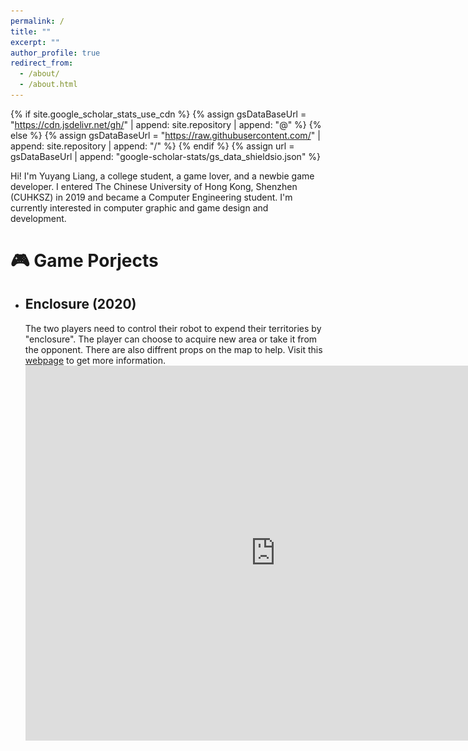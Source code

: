 ```yaml
---
permalink: /
title: ""
excerpt: ""
author_profile: true
redirect_from: 
  - /about/
  - /about.html
---
```


{% if site.google_scholar_stats_use_cdn %}
{% assign gsDataBaseUrl = "https://cdn.jsdelivr.net/gh/" | append: site.repository | append: "@" %}
{% else %}
{% assign gsDataBaseUrl = "https://raw.githubusercontent.com/" | append: site.repository | append: "/" %}
{% endif %}
{% assign url = gsDataBaseUrl | append: "google-scholar-stats/gs_data_shieldsio.json" %}

<span class='anchor' id='about-me'></span>
Hi! I'm Yuyang Liang, a college student, a game lover, and a newbie game developer. I entered The Chinese University of Hong Kong, Shenzhen (CUHKSZ) in 2019 and became a Computer Engineering student. I'm currently interested in computer graphic and game design and development.

# 🎮 Game Porjects
- ## Enclosure (2020) 
  The two players need to control their robot to expend their territories by "enclosure". The player can choose to acquire new area or take it from the opponent. There are also diffrent props on the map to help. Visit this [webpage](https://enclosure-developer.github.io/) to get more information.
  <iframe src="https://player.bilibili.com/player.html?bvid=1fM4y1V7gG" scrolling="no" width="800px" height="600px" border="0" frameborder="no" framespacing="0" allowfullscreen="true"><iframe> 
- ## IVAN (2021)
  IVAN is a muliplayer fighting game. Players will play one of the four personalities of IVAN. They will compete in IVAN's spiritual world in order to take control of IVAN's mind. Open source at [IVAN](https://github.com/zhangbaozhe/the-knife-grinder).
  <video src="video/IVAN.mp4" position= "absolute" width="100%" height="100%" controls="controls"></video>
- ## Stage Star (2022)
  A music game developed at the 2022 CiGA Game Jam. The player need to finish the dance performance and meanwhile protect the dancer from little tricks. Visit this [webpage](https://gmhub.com/game/1302) to see more information and download to play.
  ![avatar](images/stage-star.png)

# 📝 Research Experience
- ## CUHKSZ Metaverse Project | CUHK(SZ)-White Matrix Joint Metaverse Laboratory | Research Assitant
  In this project, we build a mateverse prototype of CUHKSZ based on Unity. I was mainly resposible for the costume changing system, backpack/prop system and UI system. [(paper link)](https://dl.acm.org/doi/abs/10.1145/3474085.3479238?casa_token=M_rfJbmdv7cAAAAA:A41VLqEApi9VzTqAcYvj5-Sk9vCv3_h9ZQ6ui68Zy-XGpFN97hxloRbDQp3laaF6ygsY7OlHgMysrg)
- ## Neural Animation | GAP Lab | Research Assitant
  The research aims at building a neural network that automatically completes the 3D rigging for animations. Still working on it...

# 📖 Educations
- *2019.09 - 2022.12 (now)*, Undergraduate, The Chinese University of Hong Kong, Shenzhen, Shenzhen.
- *2016.09 - 2019.06*, The Middle School Attached To Northwestern Polytechnical University, Xi'an.
  


